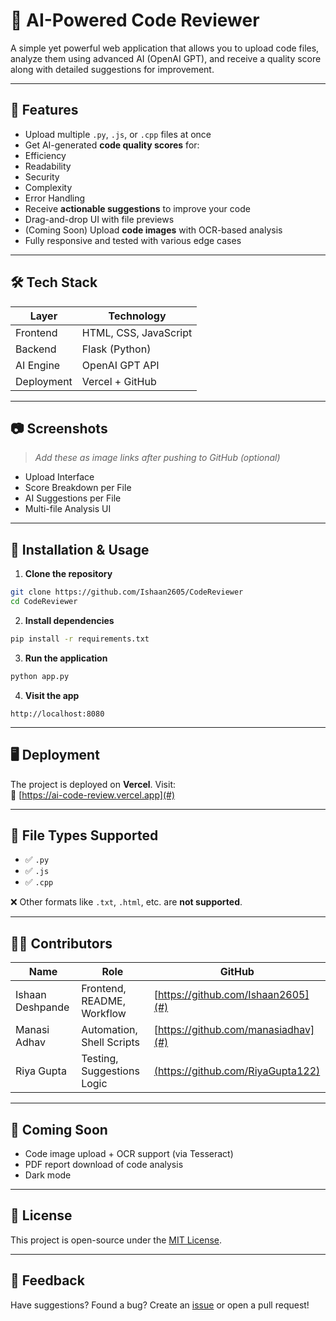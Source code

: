 # 🧠 AI-Powered Code Reviewer

A simple yet powerful web application that allows you to upload code files, analyze them using advanced AI (OpenAI GPT), and receive a quality score along with detailed suggestions for improvement.

---

## 🚀 Features

- Upload multiple `.py`, `.js`, or `.cpp` files at once  
-  Get AI-generated **code quality scores** for:
  - Efficiency
  - Readability
  - Security
  - Complexity
  - Error Handling
-  Receive **actionable suggestions** to improve your code
-  Drag-and-drop UI with file previews
-  (Coming Soon) Upload **code images** with OCR-based analysis
-  Fully responsive and tested with various edge cases

---

## 🛠️ Tech Stack

| Layer      | Technology       |
|------------|------------------|
| Frontend   | HTML, CSS, JavaScript |
| Backend    | Flask (Python)   |
| AI Engine  | OpenAI GPT API   |
| Deployment | Vercel + GitHub  |

---

## 📷 Screenshots

> _Add these as image links after pushing to GitHub (optional)_

- Upload Interface  
- Score Breakdown per File  
- AI Suggestions per File  
- Multi-file Analysis UI

---

## 🔧 Installation & Usage

1. **Clone the repository**
```bash
git clone https://github.com/Ishaan2605/CodeReviewer
cd CodeReviewer
```

2. **Install dependencies**
```bash
pip install -r requirements.txt
```

3. **Run the application**
```bash
python app.py
```

4. **Visit the app**
```
http://localhost:8080
```

---

## 🖥️ Deployment

The project is deployed on **Vercel**. Visit:  
🔗 [https://ai-code-review.vercel.app](#)

---

## 🔐 File Types Supported

- ✅ `.py`
- ✅ `.js`
- ✅ `.cpp`

❌ Other formats like `.txt`, `.html`, etc. are **not supported**.

---

## 🧑‍💻 Contributors

| Name              | Role                        | GitHub                |
|-------------------|-----------------------------|------------------------|
| Ishaan Deshpande  | Frontend, README, Workflow  | [https://github.com/Ishaan2605](#)       |
| Manasi Adhav      | Automation, Shell Scripts   | [https://github.com/manasiadhav](#)       |
| Riya Gupta        | Testing, Suggestions Logic  | [(https://github.com/RiyaGupta122)](#)       |

---

## 🧠 Coming Soon

- Code image upload + OCR support (via Tesseract)
- PDF report download of code analysis
- Dark mode

---

## 📜 License

This project is open-source under the [MIT License](LICENSE).

---

## 📩 Feedback

Have suggestions? Found a bug? Create an [issue](https://github.com/Ishaan2605/CodeReviewer/issues) or open a pull request!
